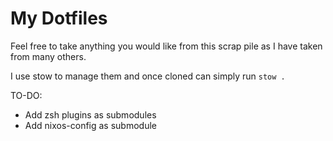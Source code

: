 # My Dotfiles

Feel free to take anything you would like from this scrap pile as I have taken from many others.

I use stow to manage them and once cloned can simply run `stow .`

TO-DO:
- Add zsh plugins as submodules
- Add nixos-config as submodule

